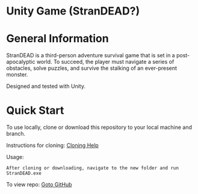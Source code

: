 # Unity Game (StranDEAD?)

# General Information
StranDEAD is a third-person adventure survival game that is set in a post-apocalyptic world. To succeed, the player must navigate a series of obstacles, solve puzzles, and survive the stalking of an ever-present monster. 

Designed and tested with Unity.

# Quick Start
To use locally, clone or download this repository to your local machine and branch. 

Instructions for cloning: [Cloning Help](https://help.github.com/articles/cloning-a-repository/)

Usage: 
```
After cloning or downloading, navigate to the new folder and run StranDEAD.exe
```

To view repo: [Goto GitHub](https://github.com/JacobLCarter/Capstone)
